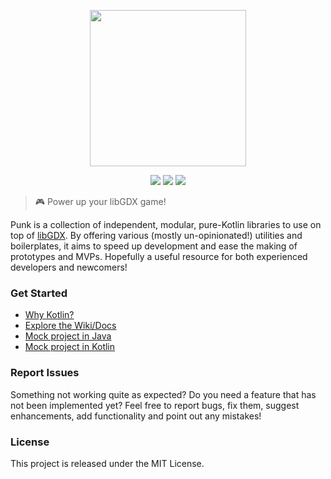 <p align="center">
  <img src="https://github.com/ImXico/handy-gdx/blob/feature/kotlin/logo.png" width="250" />
</p>

<p align="center">
  <a href="http://libgdx.badlogicgames.com/"><img src="https://img.shields.io/badge/libgdx-1.6.5-brightgreen.svg"></a>
  <a href="https://kotlinlang.org/"><img src="https://img.shields.io/badge/kotlin-1.1.0-orange.svg"></a>
  <a href="https://github.com/ImXico/HandyGDX/blob/master/LICENSE.md"><img src="https://img.shields.io/github/license/mashape/apistatus.svg"></a>
</p>

> 🎮 Power up your libGDX game! 

Punk is a collection of independent, modular, pure-Kotlin libraries to use on top of [libGDX](http://libgdx.badlogicgames.com/). By offering 
various (mostly un-opinionated!) utilities and boilerplates, it aims to speed up development and ease the making of prototypes and MVPs. Hopefully a useful resource for both experienced developers and newcomers!

### Get Started
- [Why Kotlin?](...)
- [Explore the Wiki/Docs](...)
- [Mock project in Java](...)
- [Mock project in Kotlin](...)

### Report Issues
Something not working quite as expected? Do you need a feature that has not been implemented yet? Feel free to report bugs, fix them, suggest enhancements, add functionality and point out any mistakes!

### License
This project is released under the MIT License.
